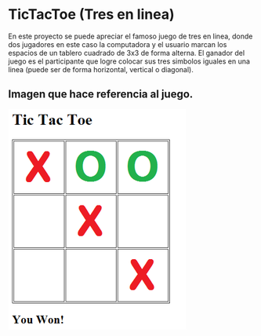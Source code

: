 
# TicTacToe (Tres en linea)
En este proyecto se puede apreciar el famoso juego 
de tres en linea, donde dos jugadores en este caso la 
computadora y el usuario marcan los espacios de un 
tablero cuadrado de 3x3 de forma alterna. El ganador 
del juego es el participante que logre colocar sus 
tres simbolos iguales en una linea (puede ser de forma 
horizontal, vertical o diagonal).



## Imagen que hace referencia al juego.

![](https://github.com/Anyelachilito/imagen/blob/main/TicTacToe.PNG?raw=true)

